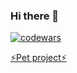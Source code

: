 ### Hi there 👋

[![codewars](https://www.codewars.com/users/GlukharevK/badges/large)](https://www.codewars.com/users/GlukharevK)  

<a href="https://github.com/GlukharevK/DS_Sber/tree/main/Финальный%20проект" target="_blank">⚡Pet project⚡</a>


<!--
**GlukharevK/GlukharevK** is a ✨ _special_ ✨ repository because its `README.md` (this file) appears on your GitHub profile.

Here are some ideas to get you started:

- 🔭 I’m currently working on ...
- 🌱 I’m currently learning ...
- 👯 I’m looking to collaborate on ...
- 🤔 I’m looking for help with ...
- 💬 Ask me about ...
- 📫 How to reach me: ...
- 😄 Pronouns: ...
- ⚡ Fun fact: ...
-->
